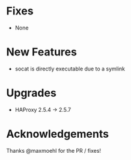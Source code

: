 # Fixes
- None

# New Features
- socat is directly executable due to a symlink

# Upgrades
- HAProxy 2.5.4 -> 2.5.7

# Acknowledgements

Thanks @maxmoehl for the PR / fixes!

